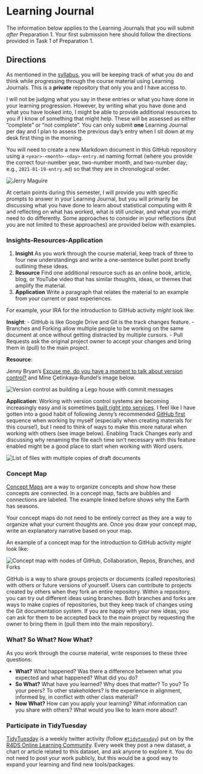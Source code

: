 Learning Journal
================

The information below applies to the Learning Journals that you will
submit *after* Preparation 1. Your first submission here should follow
the directions provided in Task 1 of Preparation 1.

## Directions

As mentioned in the
[syllabus](https://sta518.github.io/courses/course-grading/learning-tasks/#learning-journals),
you will be keeping track of what you do and think while progressing
through the course material using Learning Journals. This is a
**private** repository that only you and I have access to.

I will not be judging what you say in these entries or what you have
done in your learning progression. However, by writing what you have
done and what you have looked into, I might be able to provide
additional resources to you if I know of something that might help.
These will be assessed as either “complete” or “not complete”. You can
only submit **one** Learning Journal per day and I plan to assess the
previous day’s entry when I sit down at my desk first thing in the
morning.

You will need to create a new Markdown document in this GitHub
repository using a `<year>-<month>-<day>-entry.md` naming format (where
you provide the correct four-number year, two-number month, and
two-number day; e.g., `2021-01-19-entry.md`) so that they are in
chronological order.

![Jerry Maguire](https://media.giphy.com/media/uRb2p09vY8lEs/giphy.gif)

At certain points during this semester, I will provide you with specific
prompts to answer in your Learning Journal, but you will primarily be
discussing what you have done to learn about statistical computing with
R and reflecting on what has worked, what is still unclear, and what you
might need to do differently. Some approaches to consider in your
reflections (but you are not limited to these approaches) are provided
below with examples.

### Insights-Resources-Application

1.  **Insight** As you work through the course material, keep track of
    three to four new understandings and write a one-sentence bullet
    point briefly outlining these ideas.
2.  **Resource** Find one additional resource such as an online book,
    article, blog, or YouTube video that has similar thoughts, ideas, or
    themes that amplify the material.
3.  **Application** Write a paragraph that relates the material to an
    example from your current or past experiences.

For example, your IRA for the introduction to GitHub activity *might*
look like:

**Insight**: - GitHub is like Google Drive and Git is the track changes
feature. - Branches and Forking allow multiple people to be working on
the same document at once without getting distracted by multiple
cursors. - Pull Requests ask the original project owner to accept your
changes and bring them in (pull) to the main project.

**Resource**:

Jenny Bryan’s [Excuse me, do you have a moment to talk about version
control?](https://peerj.com/preprints/3159/) and Mine Çetinkaya-Rundel’s
image below.

![Version control as building a Lego house with commit
messages](README-images/lego-steps-commit-messages.jpg
"Building a Lego house with commit messages")

**Application**: Working with version control systems are becoming
increasingly easy and is sometimes [built right into
services](https://support.office.com/en-us/article/Collaborate-in-Word-b3d7f2af-c6e9-46e7-96a7-dabda4423dd7).
I feel like I have gotten into a good habit of following Jenny’s
recommended [GitHub
first](https://happygitwithr.com/new-github-first.html) sequence when
working by myself (especially when creating materials for this
course\!), but I need to think of ways to make this more natural when
working with others (see image below). Enabling Track Changes early and
discussing why renaming the file each time isn’t necessary with this
feature enabled might be a good place to start when working with Word
users.

![List of files with multiple copies of draft
documents](README-images/multiple-versions.PNG
"Lack of version control in one of my recent projects")

### Concept Map

[Concept
Maps](https://www.cmu.edu/teaching/resources/Teaching/CourseDesign/Assessment-Grading/OngoingAssessments/conceptmap.pdf)
are a way to organize concepts and show how these concepts are
connected. In a concept map, facts are bubbles and connections are
labeled. The example linked before shows why the Earth has seasons.

Your concept maps do not need to be entirely correct as they are a way
to organize what your current thoughts are. Once you draw your concept
map, write an explanatory narrative based on your map.

An example of a concept map for the introduction to GitHub activity
*might* look like:

![Concept map with nodes of GitHub, Collaboration, Repos, Branches, and
Forks](README-images/concept-map-github.jpg "Concept Map of GitHub")

GitHub is a way to share groups projects or documents (called
repositories) with others or future versions of yourself. Users can
contribute to projects created by others when they fork an entire
repository. Within a repository, you can try out different ideas using
branches. Both branches and forks are ways to make copies of
repositories, but they keep track of changes using the Git documentation
system. If you are happy with your new ideas, you can ask for them to be
accepted back to the main project by requesting the owner to bring them
in (pull them into the main repository).

### What? So What? Now What?

As you work through the course material, write responses to these three
questions:

  - **What?** What happened? Was there a difference between what you
    expected and what happened? What did you do?
  - **So What?** What have you learned? Why does that matter? To you? To
    your peers? To other stakeholders? Is the experience in alignment,
    informed by, in conflict with other class material?
  - **Now What?** How can you apply your learning? What information can
    you share with others? What would you like to learn more about?

### Participate in TidyTuesday

[TidyTuesday](https://github.com/rfordatascience/tidytuesday) is a
weekly twitter activity (follow
[`#tidytuesday`](https://twitter.com/search?q=%23tidytuesday&src=hashtag_click))
put on by the [R4DS Online Learning
Community](https://twitter.com/R4DScommunity). Every week they post a
new dataset, a chart or article related to this dataset, and ask anyone
to explore it. You do not need to post your work publicly, but this
would be a good way to expand your learning and find new tools/packages.
